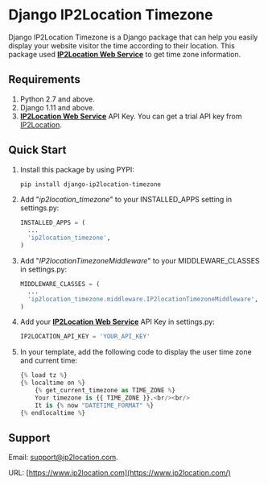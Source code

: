 # Django IP2Location Timezone

Django IP2Location Timezone is a Django package that can help you easily display your website visitor the time according to their location. This package used **[IP2Location Web Service](https://www.ip2location.com/web-service/ip2location)** to get time zone information. 

## Requirements

1. Python 2.7 and above.
2. Django 1.11 and above.
3.  **[IP2Location Web Service](https://www.ip2location.com/web-service/ip2location)** API Key. You can get a trial API key from [IP2Location](https://www.ip2location.com/register?id=1005). 

## Quick Start

1. Install this package by using PYPI: 
	```bash
	pip install django-ip2location-timezone
	```
	
2. Add "*ip2location_timezone*" to your INSTALLED_APPS setting in settings.py:
	```python
    INSTALLED_APPS = (
      ...
      'ip2location_timezone',
    )
   ```
   
1. Add "*IP2locationTimezoneMiddleware*" to your MIDDLEWARE_CLASSES in settings.py:
	```python
	MIDDLEWARE_CLASSES = (
      ...
      'ip2location_timezone.middleware.IP2locationTimezoneMiddleware',
    )
   ```
   
4. Add your **[IP2Location Web Service](https://www.ip2location.com/web-service/ip2location)** API Key in settings.py:
	```python
	IP2LOCATION_API_KEY = 'YOUR_API_KEY'
   ```
   
5. In your template, add the following code to display the user time zone and current time:
	```python
	{% load tz %}
	{% localtime on %}
		{% get_current_timezone as TIME_ZONE %}
		Your timezone is {{ TIME_ZONE }}.<br/><br/>
		It is {% now "DATETIME_FORMAT" %}
	{% endlocaltime %}
	```


## Support

Email: [support@ip2location.com](mailto:support@ip2location.com).

URL: [https://www.ip2location.com](https://www.ip2location.com/)